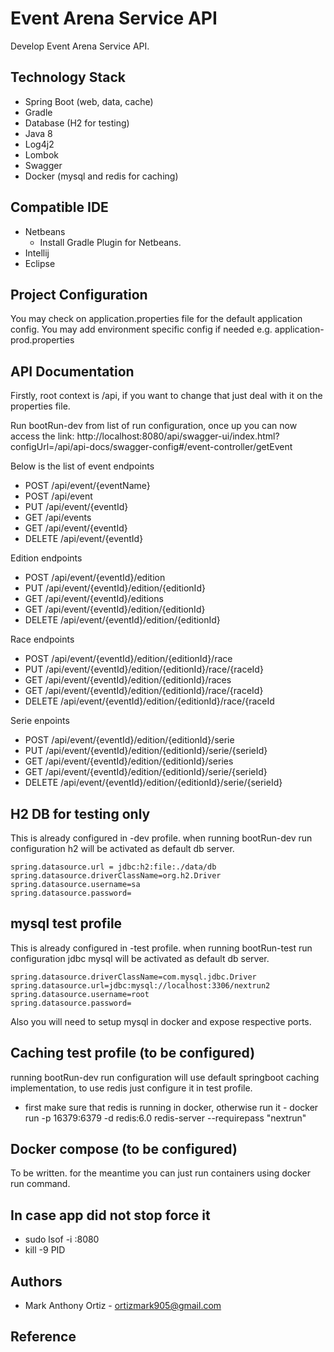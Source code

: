 # Event Arena Service API
Develop Event Arena Service API.

## Technology Stack
- Spring Boot (web, data, cache)
- Gradle
- Database (H2 for testing)
- Java 8
- Log4j2
- Lombok
- Swagger  
- Docker (mysql and redis for caching)

## Compatible IDE
- Netbeans
    - Install Gradle Plugin for Netbeans.
- Intellij
- Eclipse

## Project Configuration
You may check on application.properties file for the default application config.
You may add environment specific config if needed e.g. application-prod.properties

## API Documentation
Firstly, root context is /api, if you want to change that just deal with it on the properties file.

Run bootRun-dev from list of run configuration, once up you can now access the link:
http://localhost:8080/api/swagger-ui/index.html?configUrl=/api/api-docs/swagger-config#/event-controller/getEvent

Below is the list of event endpoints
- POST /api/event/{eventName}
- POST /api/event
- PUT /api/event/{eventId}
- GET /api/events
- GET /api/event/{eventId}
- DELETE /api/event/{eventId}

Edition endpoints
- POST /api/event/{eventId}/edition
- PUT /api/event/{eventId}/edition/{editionId}
- GET /api/event/{eventId}/editions
- GET /api/event/{eventId}/edition/{editionId}
- DELETE /api/event/{eventId}/edition/{editionId}

Race endpoints
- POST /api/event/{eventId}/edition/{editionId}/race
- PUT /api/event/{eventId}/edition/{editionId}/race/{raceId}
- GET /api/event/{eventId}/edition/{editionId}/races
- GET /api/event/{eventId}/edition/{editionId}/race/{raceId}
- DELETE /api/event/{eventId}/edition/{editionId}/race/{raceId

Serie enpoints
- POST /api/event/{eventId}/edition/{editionId}/serie
- PUT /api/event/{eventId}/edition/{editionId}/serie/{serieId}
- GET /api/event/{eventId}/edition/{editionId}/series
- GET /api/event/{eventId}/edition/{editionId}/serie/{serieId}
- DELETE /api/event/{eventId}/edition/{editionId}/serie/{serieId}

## H2 DB for testing only
This is already configured in -dev profile. when running bootRun-dev run configuration h2 will be activated as default db server.
```
spring.datasource.url = jdbc:h2:file:./data/db
spring.datasource.driverClassName=org.h2.Driver
spring.datasource.username=sa
spring.datasource.password=
```

## mysql test profile
This is already configured in -test profile. when running bootRun-test run configuration jdbc mysql will be activated as default db server.
```
spring.datasource.driverClassName=com.mysql.jdbc.Driver
spring.datasource.url=jdbc:mysql://localhost:3306/nextrun2
spring.datasource.username=root
spring.datasource.password=
```
Also you will need to setup mysql in docker and expose respective ports.
 
## Caching test profile (to be configured)
running bootRun-dev run configuration will use default springboot caching implementation, to use redis just configure it in test profile.
- first make sure that redis is running in docker, otherwise run it - docker run -p 16379:6379 -d redis:6.0 redis-server --requirepass "nextrun"

## Docker compose (to be configured)
To be written. for the meantime you can just run containers using docker run command.

## In case app did not stop force it
 - sudo lsof -i :8080
 - kill -9 PID

## Authors
- Mark Anthony Ortiz - ortizmark905@gmail.com

## Reference

